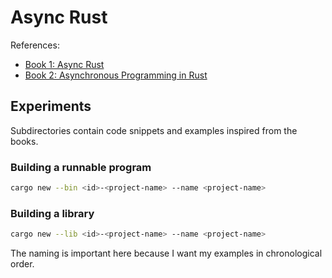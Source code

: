 # Async Rust

References:

- [Book 1: Async Rust](https://www.oreilly.com/library/view/async-rust/9781098149086/)
- [Book 2: Asynchronous Programming in Rust](https://www.packtpub.com/en-mt/product/asynchronous-programming-in-rust-9781805128137)

## Experiments

Subdirectories contain code snippets and examples inspired from the books.

### Building a runnable program

```bash
cargo new --bin <id>-<project-name> --name <project-name>
```

### Building a library

```bash
cargo new --lib <id>-<project-name> --name <project-name>
```

The naming is important here because I want my examples in chronological order.